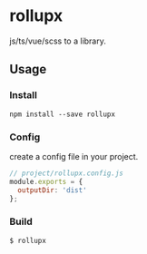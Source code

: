 # rollupx

js/ts/vue/scss to a library.

## Usage

### Install

```
npm install --save rollupx
```

### Config

create a config file in your project.

```js
// project/rollupx.config.js
module.exports = {
  outputDir: 'dist'
};
```

### Build

```shell
$ rollupx
```
